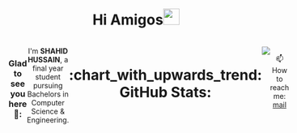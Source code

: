 
<h1 align="center">Hi Amigos<img width="32px" src="https://camo.githubusercontent.com/e8e7b06ecf583bc040eb60e44eb5b8e0ecc5421320a92929ce21522dbc34c891/68747470733a2f2f6d656469612e67697068792e636f6d2f6d656469612f6876524a434c467a6361737252346961377a2f67697068792e676966"/>
</h1>
<br>

<div style="display:flex;flex-direction:row;align-content:left;justify-content:left;" align="center">
  <h3><b>Glad to see you here</b>💙:</h3>
  <a>I'm <b>SHAHID HUSSAIN</b>, a final year student pursuing Bachelors in Computer Science & Engineering.</a><br>
  
  <h1>:chart_with_upwards_trend: GitHub Stats:</h1>
  <img src="https://github-readme-stats.vercel.app/api?username=shahidhussain07&show_icons=true&layout=compact"/>
  <p>📫How to reach me: <a href="mail.google.com/hussainshahid9646">mail</a></p>
</div>


